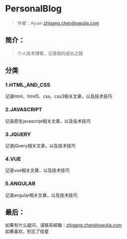 # PersonalBlog
> 作者：Ajuan <zhigang.chen@owulia.com> <br>

## 简介：
> 个人技术博客，记录我的成长之路

## 分类

### 1.HTML_AND_CSS
记录html、html5、css、css3相关文章，以及技术技巧

### 2.JAVASCRIPT
记录原生javascript相关文章，以及技术技巧

### 3.JQUERY
记录jQuery相关文章，以及技术技巧

### 4.VUE
记录vue相关文章，以及技术技巧

### 5.ANGULAR
记录angular相关文章，以及技术技巧
    
## 最后：
如果有什么疑问，请联系邮箱：zhigang.chen@owulia.com<br>
如果喜欢，别忘了给星